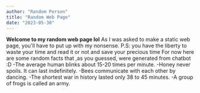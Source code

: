 ```yaml
---
author: "Random Person"
title: "Random Web Page"
date: "2023-05-30"
---
```

**Welcome to my random web page lol**
As I was asked to make a static web page, you'll have to put up with my nonsense. P.S: you have the liberty to waste your time and read it or not and save your precious time
For now here are some random facts that ,as you guessed, were generated from chatbot :D
-The average human blinks about 15-20 times per minute.
-Honey never spoils. It can last indefinitely.
-Bees communicate with each other by dancing.
-The shortest war in history lasted only 38 to 45 minutes.
-A group of frogs is called an army.
